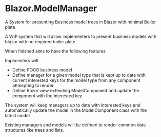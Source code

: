 # Blazor.ModelManager
A System for presenting Business model trees in Blazor with minimal Boiler plate

A WIP system that will allow implementers to present business models with blazor with no required boiler plate

When finished aims to have the following features

Implmenters will
- Define POCO business model
- Define manager for a given model type that is kept up to date with current interested keys for the model type from any component attmepting to render
- Define Razor view extending ModelComponent<ModelType> and update the component with the interested key

The system will keep managers up to date with interested keys and automatically update the model in the ModelComponent class with the latest model

Existing managers and models will be defined to render common data structures like trees and lists.
